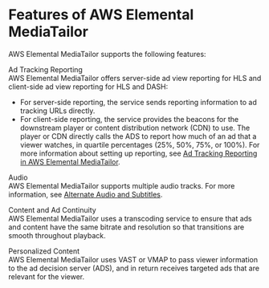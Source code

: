 # Features of AWS Elemental MediaTailor<a name="what-is-features"></a>

AWS Elemental MediaTailor supports the following features: 

Ad Tracking Reporting  
AWS Elemental MediaTailor offers server\-side ad view reporting for HLS and client\-side ad view reporting for HLS and DASH:  
+ For server\-side reporting, the service sends reporting information to ad tracking URLs directly\.
+ For client\-side reporting, the service provides the beacons for the downstream player or content distribution network \(CDN\) to use\. The player or CDN directly calls the ADS to report how much of an ad that a viewer watches, in quartile percentages \(25%, 50%, 75%, or 100%\)\.
For more information about setting up reporting, see [Ad Tracking Reporting in AWS Elemental MediaTailor](ad-reporting.md)\.

Audio   
AWS Elemental MediaTailor supports multiple audio tracks\. For more information, see [Alternate Audio and Subtitles](manifest-audio-captions.md)\.

Content and Ad Continuity  
AWS Elemental MediaTailor uses a transcoding service to ensure that ads and content have the same bitrate and resolution so that transitions are smooth throughout playback\.

Personalized Content  
AWS Elemental MediaTailor uses VAST or VMAP to pass viewer information to the ad decision server \(ADS\), and in return receives targeted ads that are relevant for the viewer\.